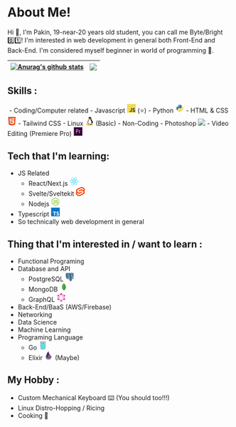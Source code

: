 # About Me!

Hi 👋, I'm Pakin, 19-near-20 years old student, you can call me Byte/Bright 0️⃣1️⃣! I'm interested in web development in general both Front-End and Back-End. I'm considered myself beginner in world of programming 👶.

| <a href="https://github.com/anuraghazra/github-readme-stats"><img align="center" src="https://github-readme-stats.vercel.app/api?username=OnFireByte&show_icons=true&include_all_commits=true&theme=buefy&hide_border=true" alt="Anurag's github stats" /></a> | <a href="https://github.com/anuraghazra/github-readme-stats"><img align="center" src="https://github-readme-stats.vercel.app/api/top-langs/?username=OnFireByte&layout=compact&theme=buefy&hide_border=true" /></a> |
| -------------------------------------------------------------------------------------------------------------------------------------------------------------------------------------------------------------------------------------------------------------- | ------------------------------------------------------------------------------------------------------------------------------------------------------------------------------------------------------------------- |

## Skills :

<img src="" width="20px">
-   Coding/Computer related
    -   Javascript <img src="https://github.com/devicons/devicon/blob/master/icons/javascript/javascript-original.svg" width="20px"> (⭐)
    -   Python <img src="https://github.com/devicons/devicon/blob/master/icons/python/python-original.svg" width="20px">
    -   HTML & CSS <img src="https://github.com/devicons/devicon/blob/master/icons/html5/html5-original.svg" width="20px">
        -   Tailwind CSS
    -   Linux <img src="https://github.com/devicons/devicon/blob/master/icons/linux/linux-original.svg" width="20px"> (Basic)
-   Non-Coding
    -   Photoshop <img src=["](https://github.com/devicons/devicon/blob/master/icons/photoshop/photoshop-line.svg)" width="20px">
    -   Video Editing (Premiere Pro) <img src="https://github.com/devicons/devicon/blob/master/icons/premierepro/premierepro-original.svg" width="20px">

## Tech that I'm learning:

-   JS Related
    -   React/Next.js <img src="https://github.com/devicons/devicon/blob/master/icons/react/react-original.svg" width="20px">
    -   Svelte/Sveltekit <img src="https://github.com/devicons/devicon/blob/master/icons/svelte/svelte-original.svg" width="20px">
    -   Nodejs <img src="https://github.com/devicons/devicon/blob/master/icons/nodejs/nodejs-original.svg" width="20px">
-   Typescript <img src="https://github.com/devicons/devicon/blob/master/icons/typescript/typescript-original.svg" width="20px">
-   So technically web development in general

## Thing that I'm interested in / want to learn :

-   Functional Programing
-   Database and API
    -   PostgreSQL <img src="https://github.com/devicons/devicon/blob/master/icons/postgresql/postgresql-original.svg" width="20px">
    -   MongoDB <img src="https://github.com/devicons/devicon/blob/master/icons/mongodb/mongodb-original.svg" width="20px">
    -   GraphQL <img src="https://github.com/devicons/devicon/blob/master/icons/graphql/graphql-plain.svg" width="20px">
-   Back-End/BaaS (AWS/Firebase)
-   Networking
-   Data Science
-   Machine Learning
-   Programing Language
    -   Go <img src="https://github.com/devicons/devicon/blob/master/icons/go/go-original.svg" width="20px">
    -   Elixir <img src="https://github.com/devicons/devicon/blob/master/icons/elixir/elixir-original.svg" width="20px"> (Maybe)

## My Hobby :

-   Custom Mechanical Keyboard ⌨️ (You should too!!!)
-   Linux Distro-Hopping / Ricing
-   Cooking 🍳
